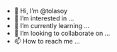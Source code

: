 - 👋 Hi, I’m @tolasoy
- 👀 I’m interested in ...
- 🌱 I’m currently learning ...
- 💞️ I’m looking to collaborate on ...
- 📫 How to reach me ...

<!---
tolasoy/tolasoy is a ✨ special ✨ repository because its `README.md` (this file) appears on your GitHub profile.
You can click the Preview link to take a look at your changes.
--->
